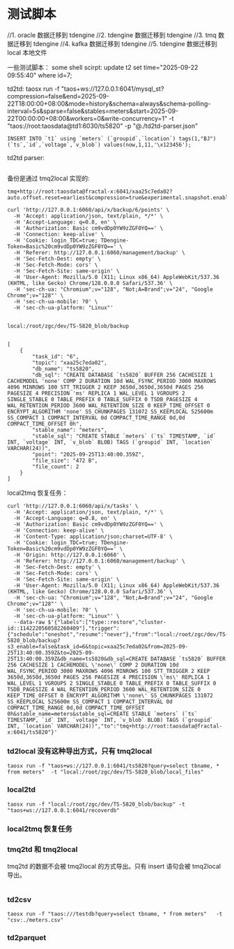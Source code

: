 # 测试脚本

//1. oracle 数据迁移到 tdengine
//2. tdengine 数据迁移到 tdengine
//3. tmq 数据迁移到 tdengine
//4. kafka 数据迁移到 tdengine
//5. tdengine 数据迁移到 local 本地文件

一些测试脚本：
some shell scirpt:
update t2 set time="2025-09-22 09:55:40" where id=7;

td2td:
taosx run -f "taos+ws://127.0.0.1:6041/mysql_st?compression=false&end=2025-09-22T18:00:00+08:00&mode=history&schema=always&schema-polling-interval=5s&sparse=false&stables=meters&start=2025-09-22T00:00:00+08:00&workers=0&write-concurrency=1" -t "taos://root:taosdata@td1:6030/ts5820" -p "@./td2td-parser.json"


```
INSERT INTO `t1` using `meters` (`groupid`,`location`) tags(1,"BJ") (`ts`,`id`,`voltage`,`v_blob`) values(now,1,11,'\x123456');
```

td2td parser:
```

```

备份是通过 tmq2local 实现的:
```
tmq+http://root:taosdata@fractal-x:6041/xaa25c7eda02?auto.offset.reset=earliest&compression=true&experimental.snapshot.enable=true&group.id=xaa25c7eda02
```


```
curl 'http://127.0.0.1:6060/api/x/backup/6/points' \
  -H 'Accept: application/json, text/plain, */*' \
  -H 'Accept-Language: q=0.8, en' \
  -H 'Authorization: Basic cm9vdDp0YW9zZGF0YQ==' \
  -H 'Connection: keep-alive' \
  -H 'Cookie: login_TDC=true; TDengine-Token=Basic%20cm9vdDp0YW9zZGF0YQ==' \
  -H 'Referer: http://127.0.0.1:6060/management/backup' \
  -H 'Sec-Fetch-Dest: empty' \
  -H 'Sec-Fetch-Mode: cors' \
  -H 'Sec-Fetch-Site: same-origin' \
  -H 'User-Agent: Mozilla/5.0 (X11; Linux x86_64) AppleWebKit/537.36 (KHTML, like Gecko) Chrome/128.0.0.0 Safari/537.36' \
  -H 'sec-ch-ua: "Chromium";v="128", "Not;A=Brand";v="24", "Google Chrome";v="128"' \
  -H 'sec-ch-ua-mobile: ?0' \
  -H 'sec-ch-ua-platform: "Linux"'


local:/root/zgc/dev/TS-5820_blob/backup


[
    {
        "task_id": "6",
        "topic": "xaa25c7eda02",
        "db_name": "ts5820",
        "db_sql": "CREATE DATABASE `ts5820` BUFFER 256 CACHESIZE 1 CACHEMODEL 'none' COMP 2 DURATION 10d WAL_FSYNC_PERIOD 3000 MAXROWS 4096 MINROWS 100 STT_TRIGGER 2 KEEP 3650d,3650d,3650d PAGES 256 PAGESIZE 4 PRECISION 'ms' REPLICA 1 WAL_LEVEL 1 VGROUPS 2 SINGLE_STABLE 0 TABLE_PREFIX 0 TABLE_SUFFIX 0 TSDB_PAGESIZE 4 WAL_RETENTION_PERIOD 3600 WAL_RETENTION_SIZE 0 KEEP_TIME_OFFSET 0 ENCRYPT_ALGORITHM 'none' SS_CHUNKPAGES 131072 SS_KEEPLOCAL 525600m SS_COMPACT 1 COMPACT_INTERVAL 0d COMPACT_TIME_RANGE 0d,0d COMPACT_TIME_OFFSET 0h",
        "stable_name": "meters",
        "stable_sql": "CREATE STABLE `meters` (`ts` TIMESTAMP, `id` INT, `voltage` INT, `v_blob` BLOB) TAGS (`groupid` INT, `location` VARCHAR(24))",
        "point": "2025-09-25T13:40:00.359Z",
        "file_size": "472 B",
        "file_count": 2
    }
]
```

local2tmq  恢复任务：
```
curl 'http://127.0.0.1:6060/api/x/tasks' \
  -H 'Accept: application/json, text/plain, */*' \
  -H 'Accept-Language: q=0.8, en' \
  -H 'Authorization: Basic cm9vdDp0YW9zZGF0YQ==' \
  -H 'Connection: keep-alive' \
  -H 'Content-Type: application/json;charset=UTF-8' \
  -H 'Cookie: login_TDC=true; TDengine-Token=Basic%20cm9vdDp0YW9zZGF0YQ==' \
  -H 'Origin: http://127.0.0.1:6060' \
  -H 'Referer: http://127.0.0.1:6060/management/backup' \
  -H 'Sec-Fetch-Dest: empty' \
  -H 'Sec-Fetch-Mode: cors' \
  -H 'Sec-Fetch-Site: same-origin' \
  -H 'User-Agent: Mozilla/5.0 (X11; Linux x86_64) AppleWebKit/537.36 (KHTML, like Gecko) Chrome/128.0.0.0 Safari/537.36' \
  -H 'sec-ch-ua: "Chromium";v="128", "Not;A=Brand";v="24", "Google Chrome";v="128"' \
  -H 'sec-ch-ua-mobile: ?0' \
  -H 'sec-ch-ua-platform: "Linux"' \
  --data-raw $'{"labels":["type::restore","cluster-id::1142220560582260409"],"trigger":{"schedule":"oneshot","resume":"never"},"from":"local:/root/zgc/dev/TS-5820_blob/backup?s3_enable=false&task_id=6&topic=xaa25c7eda02&from=2025-09-25T13:40:00.359Z&to=2025-09-25T13:40:00.359Z&db_name=ts5820&db_sql=CREATE DATABASE `ts5820` BUFFER 256 CACHESIZE 1 CACHEMODEL \'none\' COMP 2 DURATION 10d WAL_FSYNC_PERIOD 3000 MAXROWS 4096 MINROWS 100 STT_TRIGGER 2 KEEP 3650d,3650d,3650d PAGES 256 PAGESIZE 4 PRECISION \'ms\' REPLICA 1 WAL_LEVEL 1 VGROUPS 2 SINGLE_STABLE 0 TABLE_PREFIX 0 TABLE_SUFFIX 0 TSDB_PAGESIZE 4 WAL_RETENTION_PERIOD 3600 WAL_RETENTION_SIZE 0 KEEP_TIME_OFFSET 0 ENCRYPT_ALGORITHM \'none\' SS_CHUNKPAGES 131072 SS_KEEPLOCAL 525600m SS_COMPACT 1 COMPACT_INTERVAL 0d COMPACT_TIME_RANGE 0d,0d COMPACT_TIME_OFFSET 0h&stable_name=meters&stable_sql=CREATE STABLE `meters` (`ts` TIMESTAMP, `id` INT, `voltage` INT, `v_blob` BLOB) TAGS (`groupid` INT, `location` VARCHAR(24))","to":"tmq+http://root:taosdata@fractal-x:6041/ts5820"}'
  ```


### td2local  没有这种导出方式，只有 tmq2local
```
taosx run -f "taos+ws://127.0.0.1:6041/ts5820?query=select tbname, * from meters"  -t "local:/root/zgc/dev/TS-5820_blob/local_files"
```

### local2td
```
taosx run -f "local:/root/zgc/dev/TS-5820_blob/backup" -t "taos+ws://127.0.0.1:6041/recoverdb"
```

### local2tmq 恢复任务

### tmq2td 和 tmq2local
tmq2td 的数据不会被 tmq2local 的方式导出。只有 insert 语句会被 tmq2local 导出。
```
```

### td2csv
```
taosx run -f "taos:///testdb?query=select tbname, * from meters"   -t "csv:./meters.csv"
```

### td2parquet